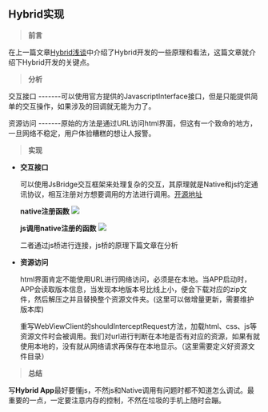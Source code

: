 ## Hybrid实现

> **前言**

在上一篇文章[Hybrid浅谈](http://www.jianshu.com/p/602906ca660c)中介绍了Hybrid开发的一些原理和看法，这篇文章就介绍下Hybrid开发的关键点。

> **分析**

交互接口 -------可以使用官方提供的JavascriptInterface接口，但是只能提供简单的交互操作，如果涉及的回调就无能为力了。

资源访问 -------原始的方法是通过URL访问html界面，但这有一个致命的地方，一旦网络不稳定，用户体验糟糕的想让人报警。

> **实现**

* **交互接口**

	可以使用JsBridge交互框架来处理复杂的交互，其原理就是Native和js约定通讯协议，相互注册对方想要调用的方法进行调用。[开源地址](https://github.com/lzyzsd/JsBridge)

	**native注册函数**
	![](http://i.imgur.com/yeKhaci.png)
	
	**js调用native注册的函数**
	![](http://i.imgur.com/nklYMMo.png)

	二者通过js桥进行连接，js桥的原理下篇文章在分析

* **资源访问**

	html界面肯定不能使用URL进行网络访问，必须是在本地。当APP启动时，APP会读取版本信息，当发现本地版本号比线上小，便会下载对应的zip文件，然后解压之并且替换整个资源文件夹。(这里可以做增量更新，需要维护版本库)

	重写WebViewClient的shouldInterceptRequest方法，加载html、css、js等资源文件时会被调用。我们对url进行判断在本地是否有对应的资源，如果有就使用本地的，没有就从网络请求再保存在本地显示。（这里需要定义好资源文件目录）

> **总结**

写**Hybrid App**最好要懂js，不然js和Native调用有问题时都不知道怎么调试。最重要的一点，一定要注意内存的控制，不然在垃圾的手机上随时会蹦。
